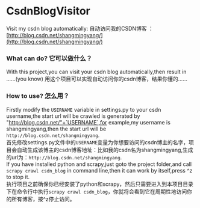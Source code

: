 # CsdnBlogVisitor 
Visit my csdn blog automatically: 自动访问我的CSDN博客
：[http://blog.csdn.net/shangmingyang/](http://blog.csdn.net/shangmingyang/)

### What can do? 它可以做什么？
With this project,you can visit your csdn blog automatically,then result in ......(you know)
用这个项目可以实现自动访问你的csdn博客，结果你懂的……

### How to use? 怎么用？
Firstly modify the `USERNAME` variable in settings.py to your csdn username,the start url will be crawled is generated by "http://blog.csdn.net/"+`USERNAME`,for example,my username is shangmingyang,then the start url will be `http://blog.csdn.net/shangmingyang`.<br />
首先修改settings.py文件中的`USERNAME`变量为你想要访问的csdn博主的名字，项目会自动生成该博主的csdn博客地址：比如我的csdn名为shangmingyang,生成的url为：`http://blog.csdn.net/shangmingyang`.
<br />
If you have installed python and scrapy,just goto the project folder,and call
`scrapy crawl csdn_blog`
in command line,then it can work by itself,press ^z to stop it.<br />
执行项目之前确保你已经安装了python和scrapy，然后只需要进入到本项目目录下在命令行中执行`scrapy crawl csdn_blog`，你就将会看到它在周期性地访问你的所有博客，按^z停止访问。
